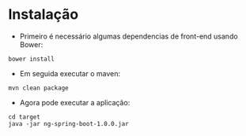 # Instalação

- Primeiro é necessário algumas dependencias de front-end usando Bower:
```
bower install
```
- Em seguida executar o maven:
```
mvn clean package
```
- Agora pode executar a aplicação:
```
cd target
java -jar ng-spring-boot-1.0.0.jar
```
